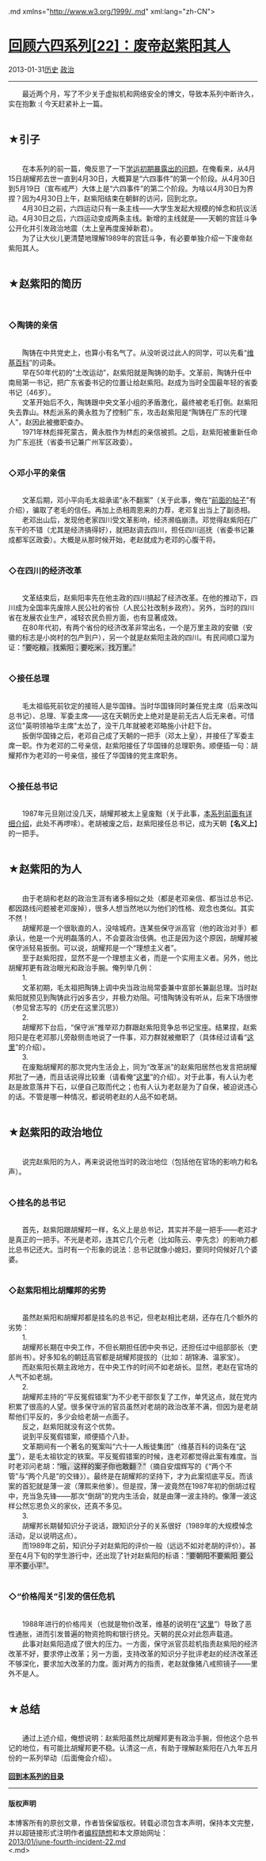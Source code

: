 <!DOCTYPE.md>
.md xmlns="http://www.w3.org/1999/..md" xml:lang="zh-CN">
<head>
<meta http-equiv="Content-Type" content="text.md; charset=utf-8" />
<meta name="generator" content="Python script by program.think@gmail.com" />
<meta name="provider" content="program-think.blogspot.com" />
<link type="text/css" rel="stylesheet" href="../../css/program-think.css" />
<title>回顾六四系列[22]：废帝赵紫阳其人 - 编程随想的博客</title>
</head>
<body>
<div id="main" style="width:100%;">
<h1><a href="../../index.md" title="回到首页">回顾六四系列[22]：废帝赵紫阳其人</a></h1>
<div class="post-info"><span class="date-header">2013-01-31</span><a href="../../tags/E58E86E58FB2.md" class="tag">历史</a> <a href="../../tags/E694BFE6B2BB.md" class="tag">政治</a> </div>
<hr>
<div class="post">
&#12288;&#12288;最近两个月，写了不少关于虚拟机和网络安全的博文，导致本系列中断许久，实在抱歉 :( 今天赶紧补上一篇。<br /><br /><h2>★引子</h2><br />&#12288;&#12288;在本系列的前一篇，俺反思了一下<a href="../../2012/10/june-fourth-incident-21.md">学运初期暴露出的问题</a>。在俺看来，从4月15日胡耀邦去世一直到4月30日，大概算是“六四事件”的第一个阶段。从4月30日到5月19日（宣布戒严）大体上是“六四事件”的第二个阶段。为啥以4月30日为界捏？因为4月30日上午，赵紫阳结束在朝鲜的访问，回到北京。<br />&#12288;&#12288;4月30日之前，六四运动只有一条主线——大学生发起大规模的悼念和抗议活动。4月30日之后，六四运动变成两条主线。新增的主线就是——天朝的宫廷斗争公开化并引发政治地震（太上皇再度废掉新君）。<br />&#12288;&#12288;为了让大伙儿更清楚地理解1989年的宫廷斗争，有必要单独介绍一下废帝赵紫阳其人。<a name='more'></a><!--program-think--><br /><br /><h2>★赵紫阳的简历</h2><br /><h3>◇陶铸的亲信</h3><br />&#12288;&#12288;陶铸在中共党史上，也算小有名气了。从没听说过此人的同学，可以先看“<a href="https://zh.wikipedia.org/wiki/%E9%99%B6%E9%93%B8" target="_blank" rel="nofollow">维基百科</a>”的词条。<br />&#12288;&#12288;早在50年代初的“土改运动”，赵紫阳就是陶铸的助手。文革前，陶铸升任中南局第一书记，把广东省委书记的位置让给赵紫阳。赵成为当时全国最年轻的省委书记（46岁）。<br />&#12288;&#12288;文革开始后不久，陶铸跟中央文革小组的矛盾激化，最终被老毛打倒。赵紫阳失去靠山。林彪派系的黄永胜为了控制广东，攻击赵紫阳是“陶铸在广东的代理人”，赵因此被撤职查办。<br />&#12288;&#12288;1971年林彪摔死蒙古，黄永胜作为林彪的亲信被抓。之后，赵紫阳被重新任命为广东巡抚（省委书记兼广州军区政委）。<br /><br /><h3>◇邓小平的亲信</h3><br />&#12288;&#12288;文革后期，邓小平向毛太祖承诺“永不翻案”（关于此事，俺在“<a href="../../2011/06/june-fourth-incident-2.md">前面的帖子</a>”有介绍），骗取了老毛的信任。再加上丞相周恩来的力荐，老邓复出当上了副丞相。<br />&#12288;&#12288;老邓出山后，发现他老家四川受文革影响，经济濒临崩溃。邓觉得赵紫阳在广东干的不错（尤其是经济搞得好），就把赵调去四川，担任四川巡抚（省委书记兼成都军区政委）。大概是从那时候开始，老赵就成为老邓的心腹干将。<br /><br /><h3>◇在四川的经济改革</h3><br />&#12288;&#12288;文革结束后，赵紫阳率先在他主政的四川搞起了经济改革。在他的推动下，四川成为全国率先废除人民公社的省份（人民公社改制乡政府）。另外，当时的四川省在发展农业生产，减轻农民负担方面，也有显著成效。<br />&#12288;&#12288;在80年代初，有两个省份的经济改革非常出名，一个是万里主政的安徽（安徽的标志是小岗村的包产到户），另一个就是赵紫阳主政的四川。有民间顺口溜为证：<q style="background-color:#DDD;">要吃粮，找紫阳；要吃米，找万里。</q><br /><br /><h3>◇接任总理</h3><br />&#12288;&#12288;毛太祖临死前钦定的接班人是华国锋。当时华国锋同时兼任党主席（后来改叫总书记）、总理、军委主席——这在天朝历史上绝对是是前无古人后无来者。可惜这位"英明领袖华主席"太怂了，没干几年就被老邓略施小计赶下台。<br />&#12288;&#12288;扳倒华国锋之后，老邓自己成了天朝的一把手（邓太上皇），并接任了军委主席一职。作为老邓的二号亲信，赵紫阳接任了华国锋的总理职务。顺便插一句：胡耀邦作为老邓的一号亲信，接任了华国锋的党主席职务。<br /><br /><h3>◇接任总书记</h3><br />&#12288;&#12288;1987年元旦刚过没几天，胡耀邦被太上皇废黜（关于此事，<a href="../../2011/10/june-fourth-incident-7.md">本系列前面有详细介绍</a>，此处不再啰嗦）。老胡被废之后，赵紫阳接任总书记，成为天朝【<b>名义上</b>】的一把手。<br /><br /><h2>★赵紫阳的为人</h2><br />&#12288;&#12288;由于老胡和老赵的政治生涯有诸多相似之处（都是老邓亲信、都当过总书记、都因路线问题被老邓废掉），很多人想当然地以为他们的性格、观念也类似。其实不然！<br />&#12288;&#12288;胡耀邦是一个很耿直的人，没啥城府。连某些保守派高官（他的政治对手）都承认，他是一个光明磊落的人，不会耍政治伎俩。也正是因为这个原因，胡耀邦被保守派轻易扳倒。可以说，胡耀邦是一个“理想主义者”。<br />&#12288;&#12288;至于赵紫阳捏，显然不是一个理想主义者，而是一个实用主义者。另外，他比胡耀邦更有政治眼光和政治手腕。俺列举几例：<br />&#12288;&#12288;1.<br />&#12288;&#12288;文革初期，毛太祖把陶铸上调中央当政治局常委兼中宣部长兼副总理。当时赵紫阳就预见到陶铸此行凶多吉少，并极力劝阻。可惜陶铸没有听从，后来下场很惨（参见曾志写的《历史在这里沉思》）<br />&#12288;&#12288;2.<br />&#12288;&#12288;胡耀邦下台后，“保守派”推举邓力群跟赵紫阳竞争总书记宝座。结果捏，赵紫阳只是在老邓那儿旁敲侧击地说了一件事，邓力群就被撤职了（具体经过请看“<a href="../../2011/10/june-fourth-incident-8.md">这里</a>”的介绍）。<br />&#12288;&#12288;3.<br />&#12288;&#12288;在废黜胡耀邦的那次党内生活会上，同为“改革派”的赵紫阳居然也发言把胡耀邦批了一通，而且话说得比较重（请看俺“<a href="../../2011/10/june-fourth-incident-7.md">这里</a>”的介绍）。对于此事，有人认为老赵是故意落井下石，以便自己取而代之；也有人认为老赵是为了自保，被迫说违心的话。不管是哪一种情况，都说明老赵的人品不如老胡。<br /><br /><h2>★赵紫阳的政治地位</h2><br />&#12288;&#12288;说完赵紫阳的为人，再来说说他当时的政治地位（包括他在官场的影响力和名声）。<br /><br /><h3>◇挂名的总书记</h3><br />&#12288;&#12288;首先，赵紫阳跟胡耀邦一样，名义上是总书记，其实并不是一把手——老邓才是真正的一把手。不光是老邓，连其它几个元老（比如陈云、李先念）的影响力都比总书记还大。当时有一个形象的说法：总书记就像小媳妇，要同时伺候好几个婆婆。<br /><br /><h3>◇赵紫阳相比胡耀邦的劣势</h3><br />&#12288;&#12288;虽然赵紫阳和胡耀邦都是挂名的总书记，但老赵相比老胡，还存在几个额外的劣势：<br />&#12288;&#12288;1.<br />&#12288;&#12288;胡耀邦长期在中央工作，不但长期担任团中央书记，还担任过中组部部长（吏部尚书）。好多知名的朝廷高官都是胡耀邦提拔的（比如：胡锦涛、温家宝）。<br />&#12288;&#12288;而赵紫阳长期主政地方，在中央工作的时间不如老胡长。显然，老赵在官场的人气不如老胡。<br />&#12288;&#12288;2.<br />&#12288;&#12288;胡耀邦主持的“平反冤假错案”为不少老干部恢复了工作，单凭这点，就在党内积累了很高的人望。很多保守派的官员虽然对老胡的政治改革不满，但因为是老胡帮他们平反的，多少会给老胡一点面子。<br />&#12288;&#12288;反之，赵紫阳就没有这个优势。<br />&#12288;&#12288;说到平反冤假错案，顺便插个八卦。<br />&#12288;&#12288;文革期间有一个著名的冤案叫“六十一人叛徒集团”（维基百科的词条在“<a href="https://zh.wikipedia.org/wiki/%E5%85%AD%E5%8D%81%E4%B8%80%E4%BA%BA%E5%8F%9B%E5%BE%92%E9%9B%86%E5%9B%A2" target="_blank" rel="nofollow">这里</a>”），是毛太祖钦定的铁案。平反冤假错案的时候，连老邓都觉得此案有难度。当时老邓问老胡：<q style="background-color:#DDD;">哦，这样的案子你也敢翻？</q>（摘自安熠辉写的《“两个不管”与“两个凡是”的交锋》）。最终是在胡耀邦的坚持下，才为此案彻底平反。而该案的首犯就是薄一波（薄熙来他爹）。但是捏，薄一波竟然在1987年初的倒胡过程中，充当急先锋——那次“倒胡”的党内生活会，就是由薄一波主持的。像薄一波这样公然忘恩负义的家伙，还真不多见。<br />&#12288;&#12288;3.<br />&#12288;&#12288;胡耀邦长期替知识分子说话，跟知识分子的关系很好（1989年的大规模悼念活动，足以说明这点）。<br />&#12288;&#12288;而1989年之前，知识分子对赵紫阳的评价一般（远远不如对老胡的评价）。甚至在4月下旬的学生游行中，还出现了针对赵紫阳的标语：<q style="background-color:#DDD;">要朝阳不要紫阳 要公平不要小平</q>。<br /><br /><h3>◇“价格闯关”引发的信任危机</h3><br />&#12288;&#12288;1988年进行的价格闯关（也就是物价改革，维基的说明在“<a href="https://zh.wikipedia.org/wiki/%E4%BB%B7%E6%A0%BC%E9%97%AF%E5%85%B3" target="_blank" rel="nofollow">这里</a>”）导致了恶性通胀，进而引发普遍的物资抢购和银行挤兑。天朝的民众对此怨声载道。<br />&#12288;&#12288;此事对赵紫阳造成了很大的压力。一方面，保守派官员趁机指责赵紫阳的经济改革不好，要求停止改革；另一方面，支持改革的知识分子批评老赵的经济改革还不够深化，要求加大改革的力度。面对两方的指责，老赵就像猪八戒照镜子——里外不是人。<br /><br /><h2>★总结</h2><br />&#12288;&#12288;通过上述介绍，俺想说明：赵紫阳虽然比胡耀邦更有政治手腕，但他这个总书记的地位，有可能比胡耀邦更不稳。认清这一点，有助于理解赵紫阳在八九年五月份的一系列举动（后面俺会介绍）。<br /><br /><a href="../../2011/06/june-fourth-incident-0.md#index"><b>回到本系列的目录</b></a><div class="blogger-post-footer">
</div>
<hr>
<div class="copyright">
<h4>版权声明</h4>
本博客所有的原创文章，作者皆保留版权。转载必须包含本声明，保持本文完整，并以超链接形式注明作者<a href="mailto:program.think@gmail.com">编程随想</a>和本文原始网址：<br>
<a href="2013/01/june-fourth-incident-22.md">2013/01/june-fourth-incident-22.md</a>
</div>
</div>
</body>
<.md>
